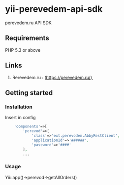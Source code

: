 # yii-perevedem-api-sdk
perevedem.ru API SDK

## Requirements

PHP 5.3 or above


## Links

1. Rerevedem.ru : (https://perevedem.ru/),

## Getting started

### Installation

Insert in config 
```php
    'components'=>[
        'perevod'=>[
            'class'=>'ext.perevodem.AbbyRestClient',
            'applicationId'=>'######',
            'password'=>'####'
        ],
        ...
```

### Usage
 
 Yii::app()->perevod->getAllOrders()